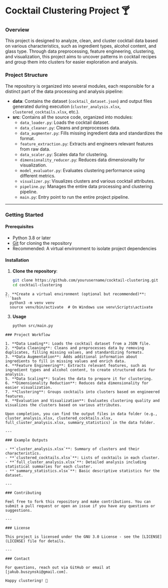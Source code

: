 # Cocktail Clustering Project 🍸

### Overview
This project is designed to analyze, clean, and cluster cocktail data based on various characteristics, such as ingredient types, alcohol content, and glass type. Through data preprocessing, feature engineering, clustering, and visualization, this project aims to uncover patterns in cocktail recipes and group them into clusters for easier exploration and analysis.

### Project Structure
The repository is organized into several modules, each responsible for a distinct part of the data processing and analysis pipeline:

- **data**: Contains the dataset (`cocktail_dataset.json`) and output files generated during execution (`cluster_analysis.xlsx`, `clustered_cocktails.xlsx`, etc.).
- **src**: Contains all the source code, organized into modules:
  - `data_loader.py`: Loads the cocktail dataset.
  - `data_cleaner.py`: Cleans and preprocesses data.
  - `data_augmenter.py`: Fills missing ingredient data and standardizes the format.
  - `feature_extraction.py`: Extracts and engineers relevant features from raw data.
  - `data_scaler.py`: Scales data for clustering.
  - `dimensionality_reducer.py`: Reduces data dimensionality for visualization.
  - `model_evaluator.py`: Evaluates clustering performance using different metrics.
  - `visualizer.py`: Visualizes clusters and various cocktail attributes.
  - `pipeline.py`: Manages the entire data processing and clustering pipeline.
  - `main.py`: Entry point to run the entire project pipeline.

---

### Getting Started

#### Prerequisites
- Python 3.8 or later
- [Git](https://git-scm.com/) for cloning the repository
- Recommended: A virtual environment to isolate project dependencies

#### Installation

1. **Clone the repository**:
   ```bash
   git clone https://github.com/yourusername/cocktail-clustering.git
   cd cocktail-clustering
  ```
2. **Create a virtual environment (optional but recommended)**:
  ```bash
    python3 -m venv venv
    source venv/bin/activate  # On Windows use venv\Scripts\activate
  ```
3. **Usage**
   ```bash
   python src/main.py
  ```
### Project Workflow

1. **Data Loading**: Loads the cocktail dataset from a JSON file.
2. **Data Cleaning**: Cleans and preprocesses data by removing duplicates, filling missing values, and standardizing formats.
3. **Data Augmentation**: Adds additional information about ingredients to fill in missing values and enrich data.
4. **Feature Engineering**: Extracts relevant features, such as ingredient types and alcohol content, to create structured data for analysis.
5. **Data Scaling**: Scales the data to prepare it for clustering.
6. **Dimensionality Reduction**: Reduces data dimensionality for easier visualization.
7. **Clustering**: Groups cocktails into clusters based on engineered features.
8. **Evaluation and Visualization**: Evaluates clustering quality and visualizes the clusters based on various attributes.

Upon completion, you can find the output files in data folder (e.g., cluster_analysis.xlsx, clustered_cocktails.xlsx, full_cluster_analysis.xlsx, summary_statistics) in the data folder.

---

### Example Outputs

- **`cluster_analysis.xlsx`**: Summary of clusters and their characteristics.
- **`clustered_cocktails.xlsx`**: Lists of cocktails in each cluster.
- **`full_cluster_analysis.xlsx`**: Detailed analysis including statistical summaries for each cluster.
- **`summary_statistics.xlsx`**: Basic descriptive statistics for the dataset.

---

### Contributing

Feel free to fork this repository and make contributions. You can submit a pull request or open an issue if you have any questions or suggestions.

---

### License

This project is licensed under the GNU 3.0 License - see the [LICENSE](LICENSE) file for details.

---

### Contact

For questions, reach out via GitHub or email at [jakub.buszynski@gmail.com].

Happy clustering! 🎉





